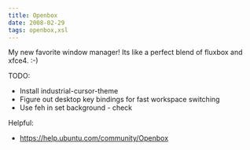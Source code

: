 ```yaml
---
title: Openbox
date: 2008-02-29
tags: openbox,xsl
---
```

My new favorite window manager! Its like a perfect blend of fluxbox and xfce4. :-)

TODO:

* Install industrial-cursor-theme
* Figure out desktop key bindings for fast workspace switching
* Use feh in set background - check

Helpful:

* <https://help.ubuntu.com/community/Openbox>

